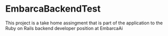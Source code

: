 # EmbarcaBackendTest
This project is a take home assingment that is part of the application to the Ruby on Rails backend developer position at EmbarcaAi
